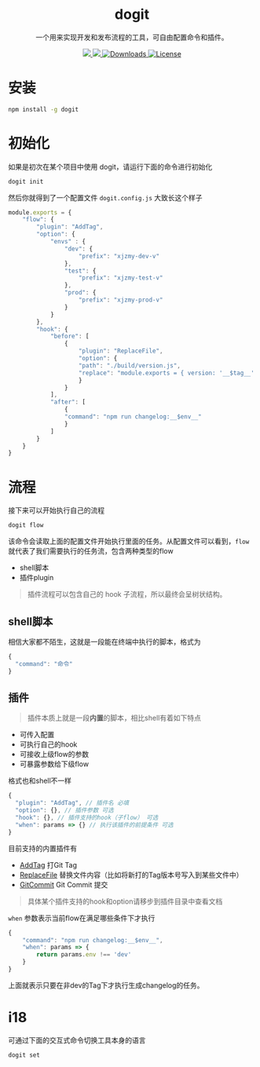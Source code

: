 <h1 align="center">dogit</h1>

<p align="center">一个用来实现开发和发布流程的工具，可自由配置命令和插件。</p>

<p align="center">
    <a href="https://www.npmjs.com/package/dogit">
        <img src="https://img.shields.io/npm/v/dogit.svg" />
    </a>
    <a href="https://www.npmjs.com/package/dogit">
        <img src="https://img.shields.io/npm/dt/dogit.svg" >
    </a>
    <a href="https://www.npmjs.com/package/dogit">
        <img src="https://img.shields.io/npm/dm/dogit.svg" alt="Downloads">
    </a>
    <a href="https://github.com/CDTRSFE/dogit/blob/master/LICENSE.md">
        <img src="https://img.shields.io/npm/l/dogit.svg" alt="License">
    </a>
</p>


# 安装

```bash
npm install -g dogit
```

# 初始化

如果是初次在某个项目中使用 dogit，请运行下面的命令进行初始化

```bash
dogit init
```
然后你就得到了一个配置文件 `dogit.config.js` 大致长这个样子


```js
module.exports = {
    "flow": {
        "plugin": "AddTag",
        "option": {
            "envs" : {
                "dev": {
                    "prefix": "xjzmy-dev-v"
                },
                "test": {
                    "prefix": "xjzmy-test-v"
                },
                "prod": {
                    "prefix": "xjzmy-prod-v"
                }
            }
        },
        "hook": {
            "before": [
                {
                    "plugin": "ReplaceFile",
                    "option": {
                    "path": "./build/version.js",
                    "replace": "module.exports = { version: '__$tag__' }"
                    }
                }
            ],
            "after": [
                {
                "command": "npm run changelog:__$env__"
                }
            ]
        }
    }
}
```


# 流程
接下来可以开始执行自己的流程

```bash
dogit flow
```

该命令会读取上面的配置文件开始执行里面的任务。从配置文件可以看到，`flow` 就代表了我们需要执行的任务流，包含两种类型的flow

- shell脚本
- 插件plugin

> 插件流程可以包含自己的 hook 子流程，所以最终会呈树状结构。


## shell脚本

相信大家都不陌生，这就是一段能在终端中执行的脚本，格式为

```js
{
  "command": "命令"
}
```

## 插件

> 插件本质上就是一段**内置**的脚本，相比shell有着如下特点

- 可传入配置
- 可执行自己的hook
- 可接收上级flow的参数
- 可暴露参数给下级flow


格式也和shell不一样

```js
{
  "plugin": "AddTag", // 插件名 必填
  "option": {}, // 插件参数 可选
  "hook": {}, // 插件支持的hook（子flow） 可选
  "when": params => {} // 执行该插件的前提条件 可选
}
```

目前支持的内置插件有

- [AddTag](./plugin/AddTag)  打Git Tag
- [ReplaceFile](./plugin/ReplaceFile) 替换文件内容（比如将新打的Tag版本号写入到某些文件中）
- [GitCommit](./plugin/GitCommit) Git Commit 提交


> 具体某个插件支持的hook和option请移步到插件目录中查看文档


`when` 参数表示当前flow在满足哪些条件下才执行

```js
{
    "command": "npm run changelog:__$env__",
    "when": params => {
        return params.env !== 'dev'
    }
}
```

上面就表示只要在非dev的Tag下才执行生成changelog的任务。


# i18

可通过下面的交互式命令切换工具本身的语言

```bash
dogit set
```